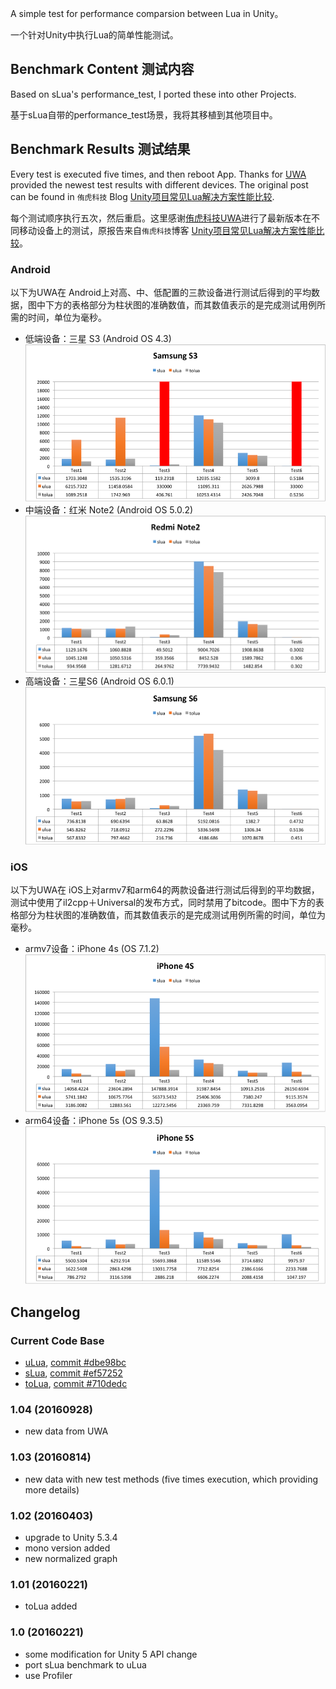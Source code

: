 A simple test for performance comparsion between Lua in Unity。

一个针对Unity中执行Lua的简单性能测试。

## Benchmark Content 测试内容

Based on sLua's performance_test, I ported these into other Projects.

基于sLua自带的performance_test场景，我将其移植到其他项目中。

## Benchmark Results 测试结果

Every test is executed five times, and then reboot App. Thanks for [UWA](https://www.uwa4d.com/) provided the newest test results with different devices. The original post can be found in `侑虎科技` Blog [Unity项目常见Lua解决方案性能比较](http://blog.uwa4d.com/archives/lua_perf.html).

每个测试顺序执行五次，然后重启。这里感谢[侑虎科技UWA](https://www.uwa4d.com/)进行了最新版本在不同移动设备上的测试，原报告来自`侑虎科技`博客 [Unity项目常见Lua解决方案性能比较](http://blog.uwa4d.com/archives/lua_perf.html)。

### Android

以下为UWA在 Android上对高、中、低配置的三款设备进行测试后得到的平均数据，图中下方的表格部分为柱状图的准确数值，而其数值表示的是完成测试用例所需的时间，单位为毫秒。

- 低端设备：三星 S3 (Android OS 4.3)
![android_1](images/android_1.png)
- 中端设备：红米 Note2 (Android OS 5.0.2)
![android_2](images/android_2.png)
- 高端设备：三星S6 (Android OS 6.0.1)
![android_3](images/android_3.png)

### iOS

以下为UWA在 iOS上对armv7和arm64的两款设备进行测试后得到的平均数据，测试中使用了il2cpp＋Universal的发布方式，同时禁用了bitcode。图中下方的表格部分为柱状图的准确数值，而其数值表示的是完成测试用例所需的时间，单位为毫秒。

- armv7设备：iPhone 4s (OS 7.1.2)
![ios_1](images/ios_1.png)
- arm64设备：iPhone 5s (OS 9.3.5)
![ios_2](images/ios_2.png)

## Changelog

### Current Code Base

- [uLua](https://github.com/jarjin/uLua), [commit #dbe98bc](https://github.com/jarjin/uLua/commit/dbe98bce0a3fd169935617dec9e9fe129de8832b)
- [sLua](https://github.com/pangweiwei/slua), [commit #ef57252](https://github.com/pangweiwei/slua/commit/ef572524e5b95ff5305bd33d0f7a2725716f6ae5)
- [toLua](https://github.com/topameng/tolua),  [commit #710dedc](https://github.com/topameng/tolua/commit/710dedccb151cd7066fd1f6ec27902867c8f09fc)

### 1.04 (20160928)

- new data from UWA

### 1.03 (20160814)

- new data with new test methods (five times execution, which providing more details)

### 1.02 (20160403)

- upgrade to Unity 5.3.4
- mono version added
- new normalized graph

### 1.01 (20160221)

- toLua added

### 1.0 (20160221)

- some modification for Unity 5 API change
- port sLua benchmark to uLua
- use Profiler
